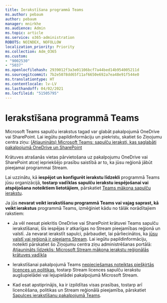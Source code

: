 ```yaml
---
title: Ierakstīšana programmā Teams
ms.author: pebaum
author: pebaum
manager: mnirkhe
ms.audience: Admin
ms.topic: article
ms.service: o365-administration
ROBOTS: NOINDEX, NOFOLLOW
localization_priority: Priority
ms.collection: Adm_O365
ms.custom:
- "9002530"
- "5037"
ms.openlocfilehash: 2939012f3a3e01106bcf7a44bed14b954005211d
ms.sourcegitcommit: 7b2e5078dd65f11af6650e692a7ea48e91f544e0
ms.translationtype: HT
ms.contentlocale: lv-LV
ms.lasthandoff: 04/02/2021
ms.locfileid: "51505795"
---
```

# <a name="recording-in-teams"></a>Ierakstīšana programmā Teams

Microsoft Teams sapulču ierakstus tagad var glabāt pakalpojumā OneDrive vai SharePoint. Lai iegūtu papildinformāciju un piekristu, skatiet šo Ziņojumu centra ziņu: [(Atjaunināts) Microsoft Teams: sapulču ieraksti, kas saglabāti pakalpojumā OneDrive un SharePoint](https://portal.microsoft.com/Adminportal/Home?ref=MessageCenter&id=MC222640)

Krātuves atrašanās vietas pārvietošana uz pakalpojumu OneDrive vai SharePoint atceļ iepriekšējo prasību saistībā ar to, ka jūsu reģionā jābūt pieejamai programmai Stream.

Lai uzzinātu, kā **iespējot un konfigurēt ierakstu līdzekli** programmā Teams jūsu organizācijā, **tostarp vadīklas sapulču ierakstu iespējošanai vai atspējošana noteiktiem lietotājiem**, pārskatiet [Teams mākoņa sapulču ierakstu](https://docs.microsoft.com/microsoftteams/cloud-recording).

Ja jūs **nevarat veikt ierakstīšanu programmā Teams vai vajag saprast, kā veikt ierakstus** programmā Teams, izmēģiniet kādu no tālāk norādītajiem rakstiem:

- Ja vēl neesat piekritis OneDrive vai SharePoint krātuvei Teams sapulču ierakstīšanai, šīs iespējas ir atkarīgas no Stream pieejamības reģionā un valstī. Ja nevarat ierakstīt sapulci, pārbaudiet, lai pārliecinātos, ka [jūsu valstī vai reģionā ir pieejams Stream](https://docs.microsoft.com/stream/faq#which-regions-does-microsoft-stream-host-my-data-in). Lai iegūtu papildinformāciju, noteikti pārskatiet šo Ziņojumu centra ziņu administrēšanas portālā: [Atjaunināts līdzeklis: Microsoft Stream mākoņa ierakstu reģionālās krātuves vadīkla](https://admin.microsoft.com/AdminPortal/Home#/MessageCenter?id=MC214327)

- Ierakstīšanai pakalpojumā Teams [ nepieciešamas noteiktas piešķirtās licences un politikas](https://docs.microsoft.com/microsoftteams/cloud-recording#prerequisites-for-teams-cloud-meeting-recording), tostarp Stream licences sapulču ierakstu augšupielādei vai lejupielādei pakalpojumā Microsoft Stream.

- Kad esat apstiprinājis, ka ir izpildītas visas prasības, tostarp arī licencēšana, politikas un Stream reģionālā pieejamība, pārskatiet [Sapulces ierakstīšanu pakalpojumā Teams](https://support.office.com/article/34dfbe7f-b07d-4a27-b4c6-de62f1348c24).
